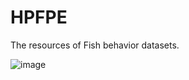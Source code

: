 # HPFPE
The resources of Fish behavior datasets.

![image]([https://github.com/junjun0917/HPFPE/blob/main/samples.jpg](https://github.com/junjun0917/HPFPE/blob/main/samplefish.png))
